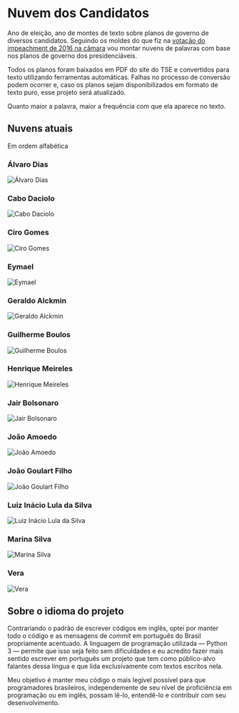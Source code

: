 # Nuvem dos Candidatos

Ano de eleição, ano de montes de texto sobre planos de governo de diversos candidatos.
Seguindo os moldes do que fiz na [votação do impeachment de 2016 na câmara](https://github.com/fbidu/impeachment-cloud) vou montar nuvens de palavras com base nos planos de governo dos presidenciáveis.

Todos os planos foram baixados em PDF do site do TSE e convertidos para texto utilizando ferramentas automáticas. Falhas no processo de conversão podem ocorrer e, caso os planos sejam disponibilizados em formato de texto puro, esse projeto será atualizado.

Quanto maior a palavra, maior a frequência com que ela aparece no texto.

## Nuvens atuais

Em ordem alfabética

### Álvaro Dias

![Álvaro Dias](img/alvaro_dias.png)

### Cabo Daciolo

![Cabo Daciolo](img/cabo_daciolo.png)

### Ciro Gomes

![Ciro Gomes](img/ciro_gomes.png)

### Eymael

![Eymael](img/eymael.png)

### Geraldo Alckmin

![Geraldo Alckmin](img/geraldo_alckmin.png)

### Guilherme Boulos

![Guilherme Boulos](img/guilherme_boulos.png)

### Henrique Meireles

![Henrique Meireles](img/henrique_meireles.png)

### Jair Bolsonaro

![Jair Bolsonaro](img/jair_bolsonaro.png)

### João Amoedo

![João Amoedo](img/joao_amoedo.png)

### João Goulart Filho

![João Goulart Filho](img/joao_goulart_filho.png)

### Luiz Inácio Lula da Silva

![Luiz Inácio Lula da Silva](img/luiz_inacio_lula_da_silva.png)

### Marina Silva

![Marina Silva](img/marina_silva.png)

### Vera

![Vera](img/vera.png)

## Sobre o idioma do projeto

Contrariando o padrão de escrever códigos em inglês, optei por manter todo o código e as mensagens de _commit_ em português do Brasil propriamente acentuado. A linguagem de programação utilizada — Python 3 — permite que isso seja feito sem dificuldades e eu acredito fazer mais sentido escrever em português um projeto que tem como público-alvo falantes dessa língua e que lida exclusivamente com textos escritos nela.

Meu objetivo é manter meu código o mais legível possível para que programadores brasileiros, independemente de seu nível de proficiência em programação ou em inglês, possam lê-lo, entendê-lo e contribuir com seu desenvolvimento.